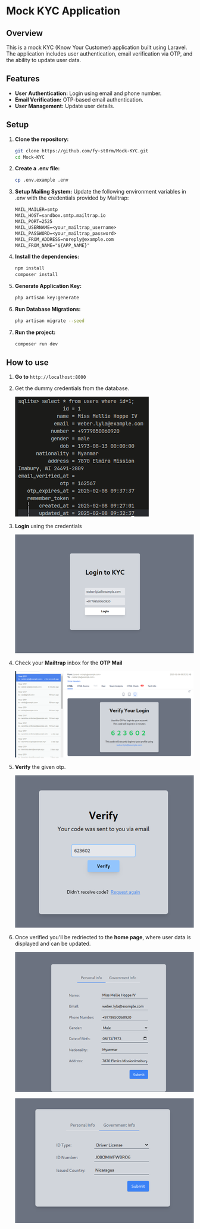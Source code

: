 # Mock KYC Application

## Overview

This is a mock KYC (Know Your Customer) application built using Laravel. The application includes user authentication, email verification via OTP, and the ability to update user data.

## Features

- **User Authentication:** Login using email and phone number.
- **Email Verification:** OTP-based email authentication.
- **User Management:** Update user details.


## Setup

1. **Clone the repository:**
    ```sh
    git clone https://github.com/fy-st0rm/Mock-KYC.git
    cd Mock-KYC
    ```

2. **Create a .env file:**
    ```sh
    cp .env.example .env
    ```
    
3. **Setup Mailing System:**
    Update the following environment variables in .env with the credentials provided by Mailtrap:
    ```env
    MAIL_MAILER=smtp
    MAIL_HOST=sandbox.smtp.mailtrap.io
    MAIL_PORT=2525
    MAIL_USERNAME=<your_mailtrap_username>
    MAIL_PASSWORD=<your_mailtrap_password>
    MAIL_FROM_ADDRESS=noreply@example.com
    MAIL_FROM_NAME="${APP_NAME}"
    ```

4. **Install the dependencies:**
    ```sh
    npm install
    composer install
    ```
    
5. **Generate Application Key:**
    ```sh
    php artisan key:generate
    ```

6. **Run Database Migrations:**
    ```sh
    php artisan migrate --seed
    ```

7. **Run the project:**
    ```sh
    composer run dev
    ```

## How to use

1. **Go to** ```http://localhost:8000```

2. Get the dummy credentials from the database.

    ![Database](screenshots/db-demo.png)


3. **Login** using the credentials

    ![Login](screenshots/login-demo.png)


4. Check your **Mailtrap** inbox for the **OTP Mail**

    ![Mailtrap](screenshots/mail-demo.png)


5. **Verify** the given otp.

    ![Verify](screenshots/otp-demo.png)


6. Once verified you'll be redriected to the **home page**,
where user data is displayed and can be updated.

    ![Home](screenshots/home-demo.png)


	![Gov](screenshots/gov-details.png)
    
